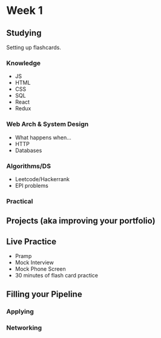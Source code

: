 # Week 1

## Studying

Setting up flashcards. 

### Knowledge
- JS
- HTML
- CSS
- SQL 
- React
- Redux

### Web Arch & System Design
- What happens when...
- HTTP
- Databases 

### Algorithms/DS 
- Leetcode/Hackerrank
- EPI problems

### Practical 


## Projects (aka improving your portfolio)

## Live Practice
- Pramp
- Mock Interview
- Mock Phone Screen
- 30 minutes of flash card practice 

## Filling your Pipeline 

### Applying 

### Networking